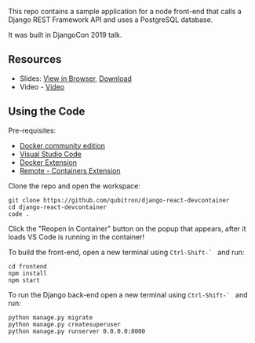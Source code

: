 This repo contains a sample application for a 
node front-end that calls  a Django REST Framework API
and uses a PostgreSQL database.

It was built in DjangoCon 2019 talk.

## Resources

 - Slides: [View in Browser](https://1drv.ms/p/s!Ak36tGOBftKVv0xETZ7vaaZGEyfh?e=E7r2HY), [Download](https://github.com/qubitron/django-react-devcontainer/raw/4_production/DjangoCon2019-Django_React_DevContainer.pptx)
 - Video - [Video](https://www.youtube.com/watch?v=hwHRI59iGlw)
 
## Using the Code

Pre-requisites:
- [Docker community edition](https://docs.docker.com/install/)
- [Visual Studio Code](https://code.visualstudio.com/)
- [Docker Extension](https://marketplace.visualstudio.com/items?itemName=ms-azuretools.vscode-docker)
- [Remote - Containers Extension](https://marketplace.visualstudio.com/items?itemName=ms-vscode-remote.remote-containers)

Clone the repo and open the workspace:
```
git clone https://github.com/qubitron/django-react-devcontainer
cd django-react-devcontainer
code .
```

Click the "Reopen in Container" button on the popup that appears, after it loads VS Code is running in the container!

To build the front-end, open a new terminal using ``` Ctrl-Shift-`  ``` and run:
```
cd frontend
npm install
npm start
```

To run the Django back-end open a new terminal using ``` Ctrl-Shift-`  ``` and run:
```
python manage.py migrate
python manage.py createsuperuser
python manage.py runserver 0.0.0.0:8000
```
